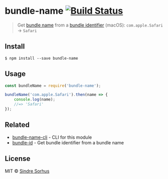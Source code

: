 # bundle-name [![Build Status](https://travis-ci.org/sindresorhus/bundle-name.png?branch=master)](http://travis-ci.org/sindresorhus/bundle-name)

> Get [bundle name](https://developer.apple.com/library/Mac/documentation/General/Reference/InfoPlistKeyReference/Articles/CoreFoundationKeys.html#//apple_ref/doc/plist/info/CFBundleName) from a [bundle identifier](https://developer.apple.com/library/Mac/documentation/General/Reference/InfoPlistKeyReference/Articles/CoreFoundationKeys.html#//apple_ref/doc/plist/info/CFBundleIdentifier) (macOS): `com.apple.Safari` → `Safari`


## Install

```
$ npm install --save bundle-name
```


## Usage

```js
const bundleName = require('bundle-name');

bundleName('com.apple.Safari').then(name => {
	console.log(name);
	//=> 'Safari'
});
```


## Related

- [bundle-name-cli](https://github.com/sindresorhus/bundle-name-cli) - CLI for this module
- [bundle-id](https://github.com/sindresorhus/bundle-id) - Get bundle identifier from a bundle name


## License

MIT © [Sindre Sorhus](http://sindresorhus.com)
